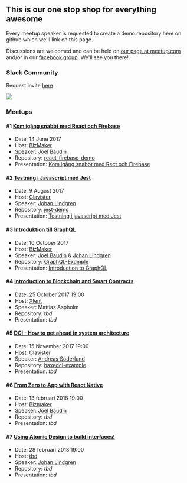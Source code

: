 ## This is our one stop shop for everything awesome

Every meetup speaker is requested to create a demo repository here on github which we'll link on this page.

Discussions are welcomed and can be held on [our page at meetup.com](https://www.meetup.com/ovik-dev) and/or in our [facebook group](https://www.facebook.com/groups/117816668796460/). We'll see you there!

### Slack Community
Request invite [here](https://ovikdevmeetup.now.sh)

<img src="https://ovikdevmeetup.now.sh/badge.svg">

### Meetups

#### #1 [Kom igång snabbt med React och Firebase](https://www.meetup.com/ovik-dev/events/240287936/)

- Date: 14 June 2017
- Host: [BizMaker](http://www.bizmaker.se)
- Speaker: [Joel Baudin](https://github.com/jrbaudin)
- Repository: [react-firebase-demo](https://github.com/jrbaudin/react-firebase-demo)
- Presentation: [Kom igång snabbt med Rect och Firebase](https://prezi.com/view/ugYB80cZIw4YRzhCmOJe)

#### #2 [Testning i Javascript med Jest](https://www.meetup.com/ovik-dev/events/241137933/)

- Date: 9 August 2017
- Host: [Clavister](https://www.clavister.com)
- Speaker: [Johan Lindgren](https://github.com/lindgr3n)
- Repository: [jest-demo](https://github.com/lindgr3n/jest-demo)
- Presentation: [Testning i javascript med Jest](https://prezi.com/view/e2v07VnJrN0l4ibHQnAC/)

#### #3 [Introduktion till GraphQL](https://www.meetup.com/ovik-dev/events/243474171/)

- Date: 10 October 2017
- Host: [BizMaker](http://www.bizmaker.se)
- Speaker: [Joel Baudin](https://github.com/jrbaudin) & [Johan Lindgren](https://github.com/lindgr3n)
- Repository: [GraphQL-Example](https://github.com/jrbaudin/GraphQL-Example)
- Presentation: [Introduction to GraphQL](https://prezi.com/view/5PfbkfvfXHCNDHTkN45z/)

#### #4 [Introduction to Blockchain and Smart Contracts](https://www.meetup.com/ovik-dev/events/244195803/)

- Date: 25 October 2017 19:00
- Host: [Xlent](https://www.xlent.se)
- Speaker: Mattias Aspholm
- Repository: _tbd_
- Presentation: _tbd_

#### #5 [DCI - How to get ahead in system architecture](https://www.meetup.com/ovik-dev/events/244107581/)

- Date: 15 November 2017 19:00
- Host: [Clavister](https://www.clavister.com)
- Speaker: [Andreas Söderlund](https://github.com/ciscoheat)
- Repository: [haxedci-example](https://github.com/ciscoheat/haxedci-example)
- Presentation: _tbd_

#### #6 [From Zero to App with React Native](https://www.meetup.com/ovik-dev/events/247340286/)

- Date: 13 februari 2018 19:00
- Host: [Bizmaker](http://www.bizmaker.se)
- Speaker: [Joel Baudin](https://github.com/jrbaudin)
- Repository: _tbd_
- Presentation: _tbd_

#### #7 [Using Atomic Design to build interfaces!](https://www.meetup.com/ovik-dev/events/247518466/)

- Date: 28 februari 2018 19:00
- Host: [tbd]()
- Speaker: [Johan Lindgren](https://github.com/lindgr3n)
- Repository: _tbd_
- Presentation: _tbd_